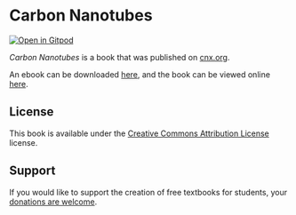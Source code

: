 # Carbon Nanotubes

[![Open in Gitpod](https://gitpod.io/button/open-in-gitpod.svg)](https://gitpod.io/from-referrer/)

_Carbon Nanotubes_ is a book that was published on [cnx.org](https://cnx.org/).

An ebook can be downloaded [here](https://github.com/cnx-user-books/cnxbook-carbon-nanotubes/releases/latest), and the book can be viewed online [here](https://github.com/cnx-user-books/cnxbook-carbon-nanotubes/releases/latest).

## License
This book is available under the [Creative Commons Attribution License](./LICENSE) license.

## Support
If you would like to support the creation of free textbooks for students, your [donations are welcome](https://riceconnect.rice.edu/donation/support-openstax-banner).

